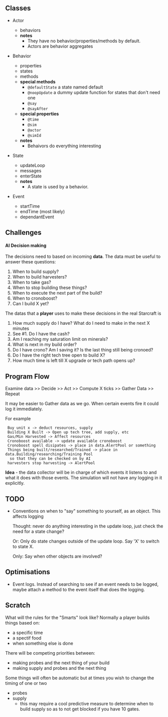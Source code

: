 ## Classes
- Actor
  - behaviors 
  - **notes**
    * They have no behavior/properties/methods by default.
    * Actors are behavior aggregates

- Behavior
  - properties
  - states
  - methods
  - __special methods__
    - `@defaultState` a state named default
    - `@noopUpdate` a dummy update function for states that don't need one
    - `@say`
    - `@sayAfter`
  - __special properties__
    - `@time`
    - `@sim`
    - `@actor`
    - `@simId`
  - **notes**
    * Behaivors do everything interesting

- State
  - updateLoop
  - messages
  - enterState
  - **notes**
    * A state is used by a behavior.

- Event
  - startTime
  - endTime (most likely)
  - dependantEvent

## Challenges

#### AI Decision making

The decisions need to based on incoming **data**. The data must be useful to answer these questions:

1. When to build supply?
2. When to build harvesters?
3. When to take gas?
4. When to stop building these things?
5. When to execute the next part of the build?
6. When to cronoboost?
7. Can I build X yet?

The datas that a __player__ uses to make these decisions in the real Starcraft is

1. How much supply do I have? What do I need to make in the next X minutes
2. See #1. Do I have the cash?
3. Am I reaching my saturation limit on minerals?
4. What is next in my build order?
5. Do I have crono? Am I saving it? Is the last thing still being cronoed?
6. Do I have the right tech tree open to build X?
7. How much time is left till X upgrade or tech path opens up?

## Program Flow

Examine data >> Decide >> Act >> Compute X ticks >> Gather Data >> Repeat

It may be easier to Gather data as we go. When certain events fire it could log it immediately.

For example

     Buy unit x -> deduct resources, supply
     Building X Built -> Open up tech tree, add supply, etc
     Gas/Min Harvested -> Affect resources
     Cronoboost available -> update available cronoboost
     Cronoboost spell disipates -> place in data.AlertPool or something
     Things being built/researched/Trained -> place in data.Building/researching/Training Pool
      so that they can be checked on by AI
     harvesters stop harvesting -> AlertPool

**Idea** - the data collector will be in charge of which events it listens to and what it does with those events.
  The simulation will not have any logging in it explicitly.

## TODO

- Conventions on when to "say" something to yourself, as an object. This affects logging
  
  Thought: never do anything interesting in the update loop, just check the need for a state change?
  
  Or: Only do state changes outside of the update loop. Say 'X' to switch to state X.
  
  Only: Say when other objects are involved?


## Optimisations

- Event logs. Instead of searching to see if an event needs to be logged, maybe attach a method to the event itself that does the logging.

## Scratch

What will the rules for the "Smarts" look like?
Normally a player builds things based on:
   - a specific time
   - a spectif food
   - when something else is done

There will be competing priorities between:
   - making probes and the next thing of your build
   - making supply and probes and the next thing

Some things will often be automatic but at times you wish to change the timing of one or two
   - probes
   - supply
     - this may require a cool predictive measure to determine when to build supply so as to not get blocked if you have 10 gates.
